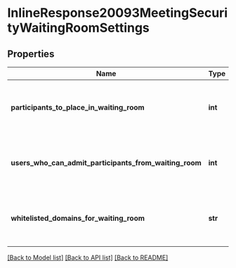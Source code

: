 # InlineResponse20093MeetingSecurityWaitingRoomSettings

## Properties
Name | Type | Description | Notes
------------ | ------------- | ------------- | -------------
**participants_to_place_in_waiting_room** | **int** | The type of participants to be admitted to the Waiting Room:  * &#x60;0&#x60; - All attendees.  * &#x60;1&#x60; - Users who are not in your account.  * &#x60;2&#x60; - Users who are not in your account and are not part of your [allowed domains list](https://support.zoom.us/hc/en-us/articles/360037117472-Configuring-authentication-profiles#h_e3cf0d5f-eec7-4c2a-ad29-ef2a5079a7da). | [optional] 
**users_who_can_admit_participants_from_waiting_room** | **int** | The users who can admit participants from the Waiting Room:  * &#x60;0&#x60; - Host and co-hosts only.  * &#x60;1&#x60; - Host, co-hosts, and anyone who bypassed the Waiting Room if the host and co-hosts are not present. | [optional] 
**whitelisted_domains_for_waiting_room** | **str** | If the &#x60;participants_to_place_in_waiting_room&#x60; field is &#x60;2&#x60;, a comma-separated list of the domains that can bypass the Waiting Room (&#x60;example.com,example2.com&#x60;). | [optional] 

[[Back to Model list]](../README.md#documentation-for-models) [[Back to API list]](../README.md#documentation-for-api-endpoints) [[Back to README]](../README.md)


